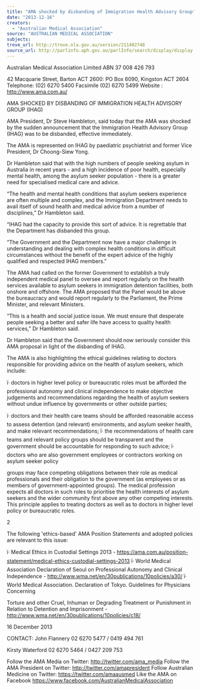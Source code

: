 ```yaml
---
title: "AMA shocked by disbanding of Immigration Health Advisory Group"
date: "2013-12-16"
creators:
  - "Australian Medical Association"
source: "AUSTRALIAN MEDICAL ASSOCIATION"
subjects:
trove_url: http://trove.nla.gov.au/version/211402748
source_url: http://parlinfo.aph.gov.au/parlInfo/search/display/display.w3p;query=Id%3A%22media/pressrel/2904589%22
---
```


 Australian Medical Association Limited  ABN 37 008 426 793   

 42 Macquarie Street, Barton ACT 2600: PO Box 6090, Kingston ACT 2604  Telephone: (02) 6270 5400  Facsimile (02) 6270 5499  Website :  http://www.ama.com.au/ 

 

 

 AMA SHOCKED BY DISBANDING OF IMMIGRATION HEALTH  ADVISORY GROUP (IHAG)   

 AMA President, Dr Steve Hambleton, said today that the AMA was shocked by the sudden  announcement that the Immigration Health Advisory Group (IHAG) was to be disbanded, effective  immediately.   

 The AMA is represented on IHAG by paediatric psychiatrist and former Vice President, Dr Choong-Siew Yong.   

 Dr Hambleton said that with the high numbers of people seeking asylum in Australia in recent years -  and a high incidence of poor health, especially mental health, among the asylum seeker population -  there is a greater need for specialised medical care and advice.   

 “The health and mental health conditions that asylum seekers experience are often multiple and  complex, and the Immigration Department needs to avail itself of sound health and medical advice from  a number of disciplines,” Dr Hambleton said.   

 “IHAG had the capacity to provide this sort of advice. It is regrettable that the Department has  disbanded this group.   

 “The Government and the Department now have a major challenge in understanding and dealing with  complex health conditions in difficult circumstances without the benefit of the expert advice of the  highly qualified and respected IHAG members.”   

 The AMA had called on the former Government to establish a truly independent medical panel to  oversee and report regularly on the health services available to asylum seekers in immigration detention  facilities, both onshore and offshore.  The AMA proposed that the Panel would be above the  bureaucracy and would report regularly to the Parliament, the Prime Minister, and relevant Ministers.   

 “This is a health and social justice issue. We must ensure that desperate people seeking a better and  safer life have access to quality health services,” Dr Hambleton said.   

 Dr Hambleton said that the Government should now seriously consider this AMA proposal in light of  the disbanding of IHAG.   

 The AMA is also highlighting the ethical guidelines relating to doctors responsible for providing advice  on the health of asylum seekers, which include:   

 ï· doctors in higher level policy or bureaucratic roles must be afforded the professional autonomy  and clinical independence to make objective judgements and recommendations regarding the  health of asylum seekers without undue influence by governments or other outside parties; 

 ï· doctors and their health care teams should be afforded reasonable access to assess detention  (and relevant) environments, and asylum seeker health, and make relevant recommendations;  ï· the recommendations of health care teams and relevant policy groups should be transparent and  the government should be accountable for responding to such advice;   ï· doctors who are also government employees or contractors working on asylum seeker policy 

 groups may face competing obligations between their role as medical professionals and their  obligation to the government (as employees or as members of government-appointed groups).  The medical profession expects all doctors in such roles to prioritise the health interests of  asylum seekers and the wider community first above any other competing interests. This  principle applies to treating doctors as well as to doctors in higher level policy or bureaucratic  roles.    

 

 

 2 

 The following 'ethics-based' AMA Position Statements and adopted policies are relevant to this issue:   

 ï· Medical Ethics in Custodial Settings 2013 - https://ama.com.au/position-statement/medical-ethics-custodial-settings-2013  ï· World Medical Association Declaration of Seoul on Professional Autonomy and Clinical  Independence - http://www.wma.net/en/30publications/10policies/a30/  ï· World Medical Association. Declaration of Tokyo. Guidelines for Physicians Concerning 

 Torture and other Cruel, Inhuman or Degrading Treatment or Punishment in Relation to  Detention and Imprisonment -http://www.wma.net/en/30publications/10policies/c18/   

 

 

 16 December 2013   

 CONTACT: John Flannery  02 6270 5477 / 0419 494 761 

  Kirsty Waterford  02 6270 5464 / 0427 209 753  

 

 Follow the AMA Media on Twitter: http://twitter.com/ama_media  Follow the AMA President on Twitter: http://twitter.com/amapresident  Follow Australian Medicine on Twitter:  https://twitter.com/amaausmed  Like the AMA on Facebook https://www.facebook.com/AustralianMedicalAssociation 

